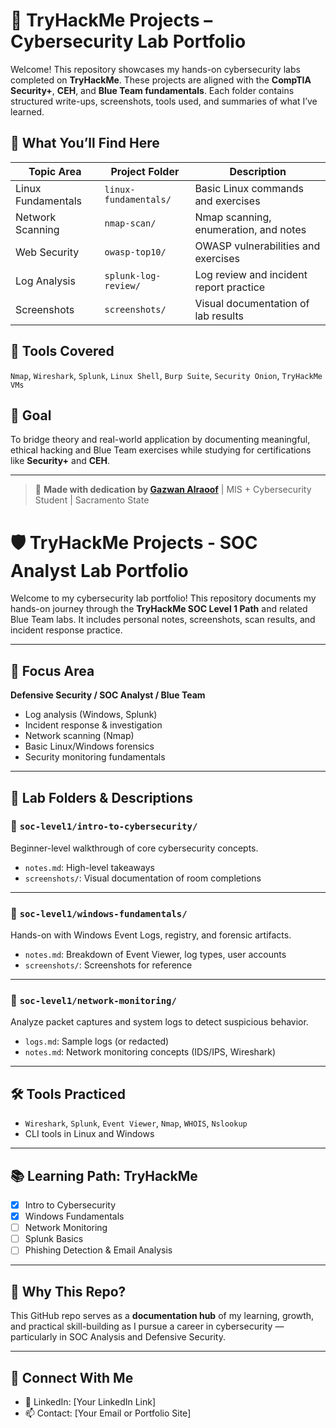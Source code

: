 # 🔐 TryHackMe Projects – Cybersecurity Lab Portfolio

Welcome! This repository showcases my hands-on cybersecurity labs completed on **TryHackMe**. These projects are aligned with the **CompTIA Security+**, **CEH**, and **Blue Team fundamentals**. Each folder contains structured write-ups, screenshots, tools used, and summaries of what I’ve learned.

## 🧠 What You’ll Find Here

| Topic Area           | Project Folder           | Description                          |
|----------------------|--------------------------|--------------------------------------|
| Linux Fundamentals   | `linux-fundamentals/`    | Basic Linux commands and exercises   |
| Network Scanning     | `nmap-scan/`             | Nmap scanning, enumeration, and notes|
| Web Security         | `owasp-top10/`           | OWASP vulnerabilities and exercises  |
| Log Analysis         | `splunk-log-review/`     | Log review and incident report practice |
| Screenshots          | `screenshots/`           | Visual documentation of lab results  |

## 🔧 Tools Covered
`Nmap`, `Wireshark`, `Splunk`, `Linux Shell`, `Burp Suite`, `Security Onion`, `TryHackMe VMs`

## 🏁 Goal
To bridge theory and real-world application by documenting meaningful, ethical hacking and Blue Team exercises while studying for certifications like **Security+** and **CEH**.

---

> 💼 **Made with dedication by [Gazwan Alraoof](https://github.com/gazwan-cyber)** | MIS + Cybersecurity Student | Sacramento State




# 🛡️ TryHackMe Projects - SOC Analyst Lab Portfolio

Welcome to my cybersecurity lab portfolio! This repository documents my hands-on journey through the **TryHackMe SOC Level 1 Path** and related Blue Team labs. It includes personal notes, screenshots, scan results, and incident response practice.

---

## 📌 Focus Area
**Defensive Security / SOC Analyst / Blue Team**

- Log analysis (Windows, Splunk)
- Incident response & investigation
- Network scanning (Nmap)
- Basic Linux/Windows forensics
- Security monitoring fundamentals

---

## 📁 Lab Folders & Descriptions

### 🔹 `soc-level1/intro-to-cybersecurity/`
Beginner-level walkthrough of core cybersecurity concepts.

- `notes.md`: High-level takeaways
- `screenshots/`: Visual documentation of room completions

---

### 🔹 `soc-level1/windows-fundamentals/`
Hands-on with Windows Event Logs, registry, and forensic artifacts.

- `notes.md`: Breakdown of Event Viewer, log types, user accounts
- `screenshots/`: Screenshots for reference

---

### 🔹 `soc-level1/network-monitoring/`
Analyze packet captures and system logs to detect suspicious behavior.

- `logs.md`: Sample logs (or redacted)
- `notes.md`: Network monitoring concepts (IDS/IPS, Wireshark)

---

## 🛠️ Tools Practiced
- `Wireshark`, `Splunk`, `Event Viewer`, `Nmap`, `WHOIS`, `Nslookup`
- CLI tools in Linux and Windows

---

## 📚 Learning Path: TryHackMe
- [x] Intro to Cybersecurity
- [x] Windows Fundamentals
- [ ] Network Monitoring
- [ ] Splunk Basics
- [ ] Phishing Detection & Email Analysis

---

## 📌 Why This Repo?
This GitHub repo serves as a **documentation hub** of my learning, growth, and practical skill-building as I pursue a career in cybersecurity — particularly in SOC Analysis and Defensive Security.

---

## 💼 Connect With Me
- 🔗 LinkedIn: [Your LinkedIn Link]
- 📫 Contact: [Your Email or Portfolio Site]
